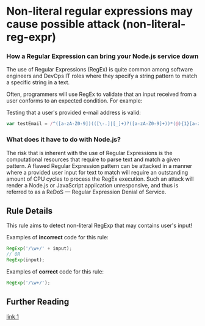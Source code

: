 # Non-literal regular expressions may cause possible attack (non-literal-reg-expr)

### How a Regular Expression can bring your Node.js service down
The use of Regular Expressions (RegEx) is quite common among software engineers and DevOps IT roles where they specify a string pattern to match a specific string in a text.

Often, programmers will use RegEx to validate that an input received from a user conforms to an expected condition.
For example:

Testing that a user's provided e-mail address is valid:

```js
var testEmail = /^([a-zA-Z0-9])(([\-.]|[_]+)?([a-zA-Z0-9]+))*(@){1}[a-z0-9]+[.]{1}(([a-z]{2,3})|([a-z]{2,3}[.]{1}[a-z]{2,3}))$/.exec('john@example.com');
```

### What does it have to do with Node.js?
The risk that is inherent with the use of Regular Expressions is the computational resources that require to parse text and match a given pattern.
A flawed Regular Expression pattern can be attacked in a manner where a provided user input for text to match will require an outstanding amount of CPU cycles to process the RegEx execution.
Such an attack will render a Node.js or JavaScript application unresponsive, and thus is referred to as a ReDoS — Regular Expression Denial of Service.


## Rule Details

This rule aims to detect non-literal RegExp that may contains user's input!

Examples of **incorrect** code for this rule:

```js
RegExp('/\w+/' + input);
// OR
RegExp(input);
```

Examples of **correct** code for this rule:

```js
RegExp('/\w+/');
```


## Further Reading
[link 1](https://medium.com/@liran.tal/node-js-pitfalls-how-a-regex-can-bring-your-system-down-cbf1dc6c4e02)